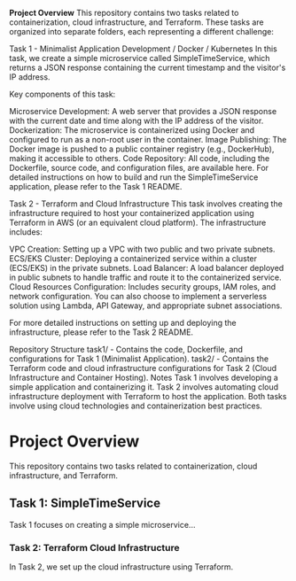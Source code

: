 **Project Overview**
This repository contains two tasks related to containerization, cloud infrastructure, and Terraform. These tasks are organized into separate folders, each representing a different challenge:

Task 1 - Minimalist Application Development / Docker / Kubernetes
In this task, we create a simple microservice called SimpleTimeService, which returns a JSON response containing the current timestamp and the visitor's IP address.

Key components of this task:

Microservice Development: A web server that provides a JSON response with the current date and time along with the IP address of the visitor.
Dockerization: The microservice is containerized using Docker and configured to run as a non-root user in the container.
Image Publishing: The Docker image is pushed to a public container registry (e.g., DockerHub), making it accessible to others.
Code Repository: All code, including the Dockerfile, source code, and configuration files, are available here.
For detailed instructions on how to build and run the SimpleTimeService application, please refer to the Task 1 README.

Task 2 - Terraform and Cloud Infrastructure
This task involves creating the infrastructure required to host your containerized application using Terraform in AWS (or an equivalent cloud platform). The infrastructure includes:

VPC Creation: Setting up a VPC with two public and two private subnets.
ECS/EKS Cluster: Deploying a containerized service within a cluster (ECS/EKS) in the private subnets.
Load Balancer: A load balancer deployed in public subnets to handle traffic and route it to the containerized service.
Cloud Resources Configuration: Includes security groups, IAM roles, and network configuration.
You can also choose to implement a serverless solution using Lambda, API Gateway, and appropriate subnet associations.

For more detailed instructions on setting up and deploying the infrastructure, please refer to the Task 2 README.

Repository Structure
task1/ - Contains the code, Dockerfile, and configurations for Task 1 (Minimalist Application).
task2/ - Contains the Terraform code and cloud infrastructure configurations for Task 2 (Cloud Infrastructure and Container Hosting).
Notes
Task 1 involves developing a simple application and containerizing it.
Task 2 involves automating cloud infrastructure deployment with Terraform to host the application.
Both tasks involve using cloud technologies and containerization best practices.


# Project Overview

This repository contains two tasks related to containerization, cloud infrastructure, and Terraform. 

<h2>Task 1: SimpleTimeService</h2>
Task 1 focuses on creating a simple microservice...

<h3>Task 2: Terraform Cloud Infrastructure</h3>
In Task 2, we set up the cloud infrastructure using Terraform.
